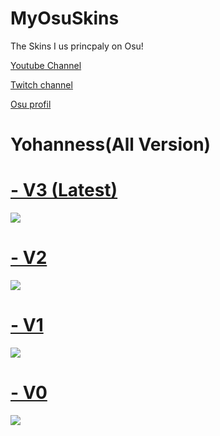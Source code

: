 # MyOsuSkins
The Skins I us princpaly on Osu!

[Youtube Channel](https://www.youtube.com/@yohanness_)

[Twitch channel](https://www.twitch.tv/yohanness29) 

[Osu profil](https://osu.ppy.sh/users/26246663)

# Yohanness(All Version)
# [- V3 (Latest)](https://drive.google.com/file/d/14vUPbycsO3beIRaE3Y9K9c9D0wA1NZ9U/view?usp=sharing)
![](https://i.imgur.com/CNps3nO.jpg)
# [- V2](https://drive.google.com/file/d/1ZftfMnfLitiE-0wRqvEsYGwMEBjuDohy/view?usp=share_link)
![](https://i.imgur.com/aZfMvq0.jpg)
# [- V1](https://drive.google.com/file/d/1it7DKwLGEuP7pHCv0GYDAnZC6VnLe4uM/view?usp=share_link)
![](https://i.imgur.com/ejdhPJC.jpg)
# [- V0](https://drive.google.com/file/d/18_C2AWFi89WQLBiGnpT3oJZEsNmQa-N0/view?usp=share_link)
![](https://i.imgur.com/VPCFG9p.jpg)

#
